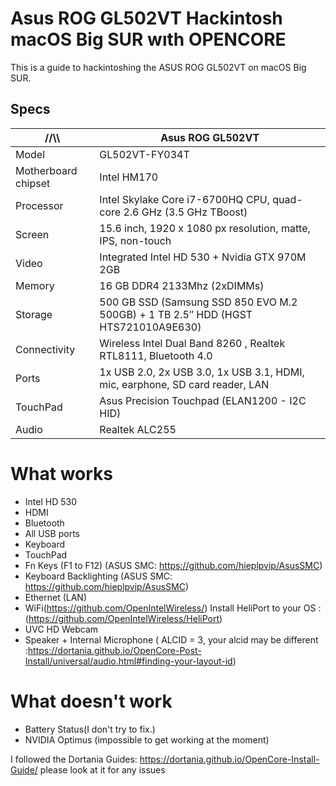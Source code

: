 # Asus ROG GL502VT Hackintosh macOS Big SUR wıth OPENCORE

This is a guide to hackintoshing the ASUS ROG GL502VT on macOS Big SUR.


## Specs

//\\\ | Asus ROG GL502VT
------------ | -------------
Model | GL502VT-FY034T
Motherboard chipset | Intel HM170
Processor |	Intel Skylake Core i7-6700HQ CPU, quad-core 2.6 GHz (3.5 GHz TBoost)
Screen |	15.6 inch, 1920 x 1080 px resolution, matte, IPS, non-touch
Video |	Integrated Intel HD 530 + Nvidia GTX 970M 2GB
Memory |	16 GB DDR4 2133Mhz (2xDIMMs)
Storage |	500 GB SSD (Samsung SSD 850 EVO M.2 500GB) + 1 TB 2.5″ HDD (HGST HTS721010A9E630)
Connectivity |	Wireless Intel Dual Band 8260 , Realtek RTL8111, Bluetooth 4.0
Ports | 1x USB 2.0,	2x USB 3.0, 1x USB 3.1, HDMI, mic, earphone, SD card reader, LAN
TouchPad | Asus Precision Touchpad (ELAN1200 - I2C HID)
Audio | Realtek ALC255

# What works

* Intel HD 530
* HDMI
* Bluetooth
* All USB ports
* Keyboard
* TouchPad 
* Fn Keys (F1 to F12) (ASUS SMC: https://github.com/hieplpvip/AsusSMC)
* Keyboard Backlighting (ASUS SMC: https://github.com/hieplpvip/AsusSMC)
* Ethernet (LAN)
* WiFi(https://github.com/OpenIntelWireless/)
  Install HeliPort to your OS : (https://github.com/OpenIntelWireless/HeliPort)
* UVC HD Webcam
* Speaker + Internal Microphone ( ALCID = 3,  your alcid may be different :https://dortania.github.io/OpenCore-Post-Install/universal/audio.html#finding-your-layout-id)

# What doesn't work

* Battery Status(I don't try to fix.)
* NVIDIA Optimus (impossible to get working at the moment)


I followed the Dortania Guides: https://dortania.github.io/OpenCore-Install-Guide/ please look at it for any issues
